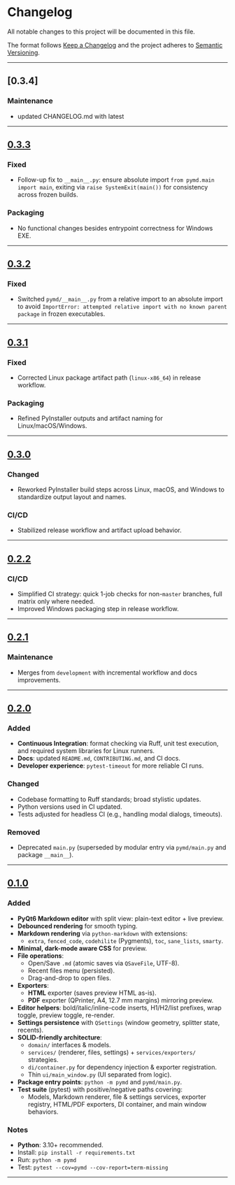 # Changelog
All notable changes to this project will be documented in this file.

The format follows [Keep a Changelog](https://keepachangelog.com/en/1.1.0/)
and the project adheres to [Semantic Versioning](https://semver.org/spec/v2.0.0.html).

---

## [0.3.4]
### Maintenance
- updated CHANGELOG.md with latest

---

## [0.3.3]
### Fixed
- Follow-up fix to `__main__.py`: ensure absolute import `from pymd.main import main`, exiting via `raise SystemExit(main())` for consistency across frozen builds.

### Packaging
- No functional changes besides entrypoint correctness for Windows EXE.

---

## [0.3.2]
### Fixed
- Switched `pymd/__main__.py` from a relative import to an absolute import to avoid `ImportError: attempted relative import with no known parent package` in frozen executables.

---

## [0.3.1]
### Fixed
- Corrected Linux package artifact path (`linux-x86_64`) in release workflow.

### Packaging
- Refined PyInstaller outputs and artifact naming for Linux/macOS/Windows.

---

## [0.3.0]
### Changed
- Reworked PyInstaller build steps across Linux, macOS, and Windows to standardize output layout and names.

### CI/CD
- Stabilized release workflow and artifact upload behavior.

---

## [0.2.2]
### CI/CD
- Simplified CI strategy: quick 1-job checks for non-`master` branches, full matrix only where needed.
- Improved Windows packaging step in release workflow.

---

## [0.2.1]
### Maintenance
- Merges from `development` with incremental workflow and docs improvements.

---

## [0.2.0]
### Added
- **Continuous Integration**: format checking via Ruff, unit test execution, and required system libraries for Linux runners.
- **Docs**: updated `README.md`, `CONTRIBUTING.md`, and CI docs.
- **Developer experience**: `pytest-timeout` for more reliable CI runs.

### Changed
- Codebase formatting to Ruff standards; broad stylistic updates.
- Python versions used in CI updated.
- Tests adjusted for headless CI (e.g., handling modal dialogs, timeouts).

### Removed
- Deprecated `main.py` (superseded by modular entry via `pymd/main.py` and package `__main__`).

---

## [0.1.0]
### Added
- **PyQt6 Markdown editor** with split view: plain-text editor + live preview.
- **Debounced rendering** for smooth typing.
- **Markdown rendering** via `python-markdown` with extensions:
  - `extra`, `fenced_code`, `codehilite` (Pygments), `toc`, `sane_lists`, `smarty`.
- **Minimal, dark-mode aware CSS** for preview.
- **File operations**:
  - Open/Save `.md` (atomic saves via `QSaveFile`, UTF-8).
  - Recent files menu (persisted).
  - Drag-and-drop to open files.
- **Exporters**:
  - **HTML** exporter (saves preview HTML as-is).
  - **PDF** exporter (QPrinter, A4, 12.7 mm margins) mirroring preview.
- **Editor helpers**: bold/italic/inline-code inserts, H1/H2/list prefixes, wrap toggle, preview toggle, re-render.
- **Settings persistence** with `QSettings` (window geometry, splitter state, recents).
- **SOLID-friendly architecture**:
  - `domain/` interfaces & models.
  - `services/` (renderer, files, settings) + `services/exporters/` strategies.
  - `di/container.py` for dependency injection & exporter registration.
  - Thin `ui/main_window.py` (UI separated from logic).
- **Package entry points**: `python -m pymd` and `pymd/main.py`.
- **Test suite** (pytest) with positive/negative paths covering:
  - Models, Markdown renderer, file & settings services, exporter registry, HTML/PDF exporters, DI container, and main window behaviors.

### Notes
- **Python**: 3.10+ recommended.
- Install: `pip install -r requirements.txt`
- Run: `python -m pymd`
- Test: `pytest --cov=pymd --cov-report=term-missing`

---

[0.3.3]: https://github.com/clintonshane84/PyMarkdownEditor/releases/tag/v0.3.3
[0.3.2]: https://github.com/clintonshane84/PyMarkdownEditor/releases/tag/v0.3.2
[0.3.1]: https://github.com/clintonshane84/PyMarkdownEditor/compare/v0.3.0...v0.3.1
[0.3.0]: https://github.com/clintonshane84/PyMarkdownEditor/compare/v0.2.2...v0.3.0
[0.2.2]: https://github.com/clintonshane84/PyMarkdownEditor/compare/v0.2.1...v0.2.2
[0.2.1]: https://github.com/clintonshane84/PyMarkdownEditor/compare/v0.2.0...v0.2.1
[0.2.0]: https://github.com/clintonshane84/PyMarkdownEditor/compare/v0.1.0...v0.2.0
[0.1.0]: https://github.com/clintonshane84/PyMarkdownEditor/releases/tag/v0.1.0
